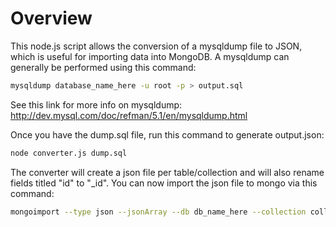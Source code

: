 # Overview

This node.js script allows the conversion of a mysqldump file to JSON, which is
useful for importing data into MongoDB. A mysqldump can generally be performed
using this command:

```bash
mysqldump database_name_here -u root -p > output.sql
```

See this link for more info on mysqldump:
http://dev.mysql.com/doc/refman/5.1/en/mysqldump.html

Once you have the dump.sql file, run this command to generate output.json:

```bash
node converter.js dump.sql
```

The converter will create a json file per table/collection and will also rename
fields titled "id" to "_id". You can now import the json file to mongo via this
command:

```bash
mongoimport --type json --jsonArray --db db_name_here --collection collection_name_here --file file_name_here.json
```
